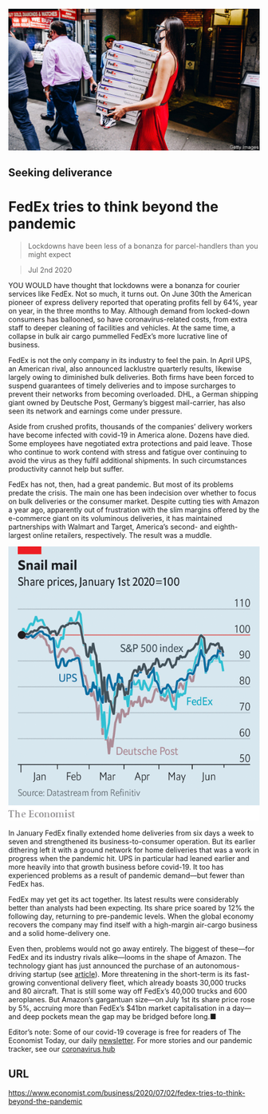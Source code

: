 ![](./images/20200704_WBP503.jpg)

## Seeking deliverance

# FedEx tries to think beyond the pandemic

> Lockdowns have been less of a bonanza for parcel-handlers than you might expect

> Jul 2nd 2020

YOU WOULD have thought that lockdowns were a bonanza for courier services like FedEx. Not so much, it turns out. On June 30th the American pioneer of express delivery reported that operating profits fell by 64%, year on year, in the three months to May. Although demand from locked-down consumers has ballooned, so have coronavirus-related costs, from extra staff to deeper cleaning of facilities and vehicles. At the same time, a collapse in bulk air cargo pummelled FedEx’s more lucrative line of business.

FedEx is not the only company in its industry to feel the pain. In April UPS, an American rival, also announced lacklustre quarterly results, likewise largely owing to diminished bulk deliveries. Both firms have been forced to suspend guarantees of timely deliveries and to impose surcharges to prevent their networks from becoming overloaded. DHL, a German shipping giant owned by Deutsche Post, Germany’s biggest mail-carrier, has also seen its network and earnings come under pressure.

Aside from crushed profits, thousands of the companies’ delivery workers have become infected with covid-19 in America alone. Dozens have died. Some employees have negotiated extra protections and paid leave. Those who continue to work contend with stress and fatigue over continuing to avoid the virus as they fulfil additional shipments. In such circumstances productivity cannot help but suffer.

FedEx has not, then, had a great pandemic. But most of its problems predate the crisis. The main one has been indecision over whether to focus on bulk deliveries or the consumer market. Despite cutting ties with Amazon a year ago, apparently out of frustration with the slim margins offered by the e-commerce giant on its voluminous deliveries, it has maintained partnerships with Walmart and Target, America’s second- and eighth-largest online retailers, respectively. The result was a muddle.



![](./images/20200704_WBC242.png)

In January FedEx finally extended home deliveries from six days a week to seven and strengthened its business-to-consumer operation. But its earlier dithering left it with a ground network for home deliveries that was a work in progress when the pandemic hit. UPS in particular had leaned earlier and more heavily into that growth business before covid-19. It too has experienced problems as a result of pandemic demand—but fewer than FedEx has.

FedEx may yet get its act together. Its latest results were considerably better than analysts had been expecting. Its share price soared by 12% the following day, returning to pre-pandemic levels. When the global economy recovers the company may find itself with a high-margin air-cargo business and a solid home-delivery one.

Even then, problems would not go away entirely. The biggest of these—for FedEx and its industry rivals alike—looms in the shape of Amazon. The technology giant has just announced the purchase of an autonomous-driving startup (see [article](https://www.economist.com//business/2020/07/04/the-pandemic-is-giving-unmanned-deliveries-a-fillip)). More threatening in the short-term is its fast-growing conventional delivery fleet, which already boasts 30,000 trucks and 80 aircraft. That is still some way off FedEx’s 40,000 trucks and 600 aeroplanes. But Amazon’s gargantuan size—on July 1st its share price rose by 5%, accruing more than FedEx’s $41bn market capitalisation in a day—and deep pockets mean the gap may be bridged before long.■

Editor’s note: Some of our covid-19 coverage is free for readers of The Economist Today, our daily [newsletter](https://www.economist.com/https://my.economist.com/user#newsletter). For more stories and our pandemic tracker, see our [coronavirus hub](https://www.economist.com//news/2020/03/11/the-economists-coverage-of-the-coronavirus)

## URL

https://www.economist.com/business/2020/07/02/fedex-tries-to-think-beyond-the-pandemic
